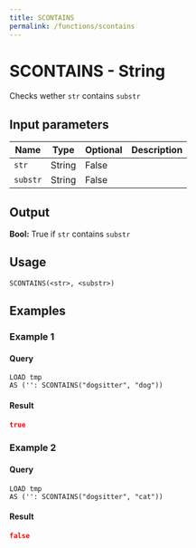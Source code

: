 ```yaml
---
title: SCONTAINS
permalink: /functions/scontains
---
```


# SCONTAINS - String

Checks wether `str` contains `substr`

## Input parameters

| Name | Type | Optional | Description |
| --- | --- | --- | --- |
| `str` | String | False |  |
| `substr` | String | False |  |

## Output

**Bool:** True if `str` contains `substr`

## Usage

```joda
SCONTAINS(<str>, <substr>)
```

## Examples

### Example 1


#### Query
```joda
LOAD tmp
AS ('': SCONTAINS("dogsitter", "dog"))
```
#### Result
```json
true
```


### Example 2


#### Query
```joda
LOAD tmp
AS ('': SCONTAINS("dogsitter", "cat"))
```
#### Result
```json
false
```


